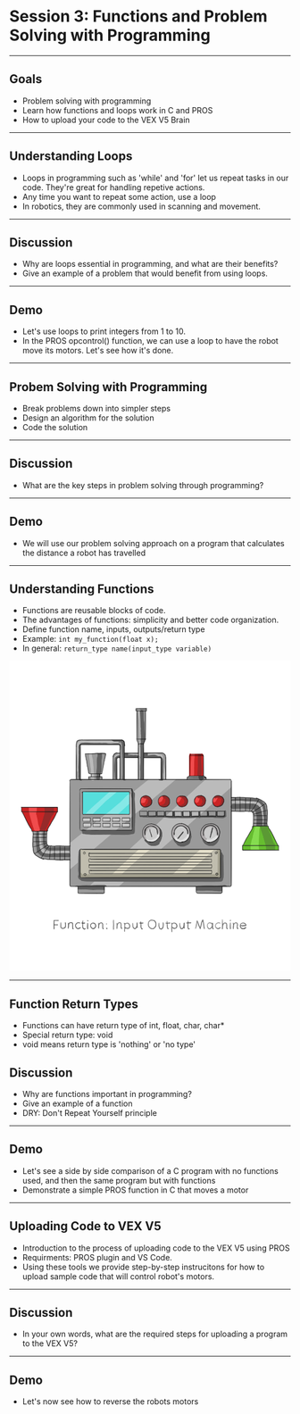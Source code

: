 # **Session 3: Functions and Problem Solving with Programming**

---

## Goals

* Problem solving with programming
* Learn how functions and loops work in C and PROS
* How to upload your code to the VEX V5 Brain

---

## Understanding Loops

<!-- Notes: Give examples of infinite loops such as while (true) in the context of PROS opcontrol(), as well as in game development to build intuition -->
* Loops in programming such as 'while' and 'for' let us repeat tasks in our code. They're great for handling repetive actions.
* Any time you want to repeat some action, use a loop
* In robotics, they are commonly used in scanning and movement.

---

## Discussion

<!-- Notes: Main example discussed should be about updating state from within loop, which is most important for PROS -->
* Why are loops essential in programming, and what are their benefits?
* Give an example of a problem that would benefit from using loops.

---

## Demo

* Let's use loops to print integers from 1 to 10.
* In the PROS opcontrol() function, we can use a loop to have the robot move its motors. Let's see how it's done.

---

## Probem Solving with Programming

<!-- Notes: We will introduce problem solving strategies in programming such as breaking down the problem into simpler steps, designing an algorithm, and coding the solution, and how functions can be effective for this. -->
* Break problems down into simpler steps
* Design an algorithm for the solution
* Code the solution

---

## Discussion

* What are the key steps in problem solving through programming?

---

## Demo

* We will use our problem solving approach on a program that calculates the distance a robot has travelled
<!-- 
// Function to calculate the distance traveled in centimeters
// rotations: the number of wheel rotations detected by the sensor
// wheelDiameter: the diameter of the wheel in centimeters
double calculateDistance(int rotations, double wheelDiameter) {
    const double pi = 3.141592653589793;
    double wheelCircumference = pi * wheelDiameter; // Circumference = π * diameter
    double distanceTraveled = rotations * wheelCircumference;
    return distanceTraveled;
}
-->

---

## Understanding Functions

<!-- Note:
* Functions are very powerful and have broad application. Examples:
- audio effects: processing input audio data to output audio with effect (input: audio, output: audio)
- computing area of square (input number, output: number)
- image classification (input: image, output: classification)
-->
* Functions are reusable blocks of code.
* The advantages of functions: simplicity and better code organization.
* Define function name, inputs, outputs/return type
* Example: `int my_function(float x);`
* In general: `return_type name(input_type variable)`

<!-- Illustration idea: 

Functions as boxes or machines that take input and produce output. The box has no implementation details, which will highlight the usefulness of functions.

-->
![Functions](./converting-machine.jpg)

---

## Function Return Types

* Functions can have return type of int, float, char, char*
* Special return type: void
* void means return type is 'nothing' or 'no type'

## Discussion

* Why are functions important in programming?
* Give an example of a function
* DRY: Don't Repeat Yourself principle
    

---

## Demo

* Let's see a side by side comparison of a C program with no functions used, and then the same program but with functions
* Demonstrate a simple PROS function in C that moves a motor

---

## Uploading Code to VEX V5

* Introduction to the process of uploading code to the VEX V5 using PROS
* Requirments: PROS plugin and VS Code.
* Using these tools we provide step-by-step instrucitons for how to upload sample code that will control robot's motors.

---

## Discussion

* In your own words, what are the required steps for uploading a program to the VEX V5?

---

## Demo

* Let's now see how to reverse the robots motors
